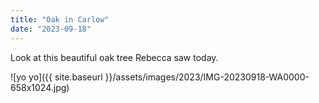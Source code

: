 ```yaml
---
title: "Oak in Carlow"
date: "2023-09-18"
---
```


Look at this beautiful oak tree Rebecca saw today.

![yo yo]({{ site.baseurl }}/assets/images/2023/IMG-20230918-WA0000-658x1024.jpg)

